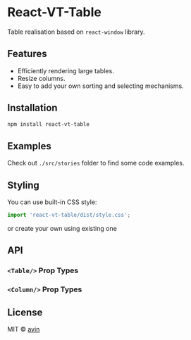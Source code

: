 # React-VT-Table

Table realisation based on `react-window` library.

## Features

-   Efficiently rendering large tables.
-   Resize columns.
-   Easy to add your own sorting and selecting mechanisms.

## Installation

```sh
npm install react-vt-table
```

## Examples

Check out `./src/stories` folder to find some code examples.

## Styling

You can use built-in CSS style:
```js
import 'react-vt-table/dist/style.css';
```
or create your own using existing one

## API

### `<Table/>` Prop Types

### `<Column/>` Prop Types

## License

MIT © [avin](https://github.com/avin)
